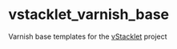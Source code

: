 # vstacklet_varnish_base
Varnish base templates for the [vStacklet](https://github.com/JMSDOnline/vstacklet) project
